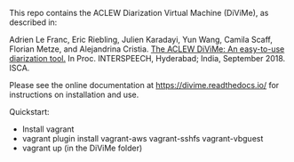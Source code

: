 
This repo contains the ACLEW Diarization Virtual Machine (DiViMe), as described in:

Adrien Le Franc, Eric Riebling, Julien Karadayi, Yun Wang, Camila Scaff, Florian Metze, and Alejandrina Cristia. 
[The ACLEW DiViMe: An easy-to-use diarization tool.](http://www.cs.cmu.edu/~fmetze/interACT/Publications_files/publications/aclew-divime-easy.pdf)
In Proc. INTERSPEECH, Hyderabad; India, September 2018. ISCA.

Please see the online documentation at https://divime.readthedocs.io/ for instructions on installation and use.

Quickstart:
- Install vagrant
- vagrant plugin install vagrant-aws vagrant-sshfs vagrant-vbguest
- vagrant up (in the DiViMe folder)
